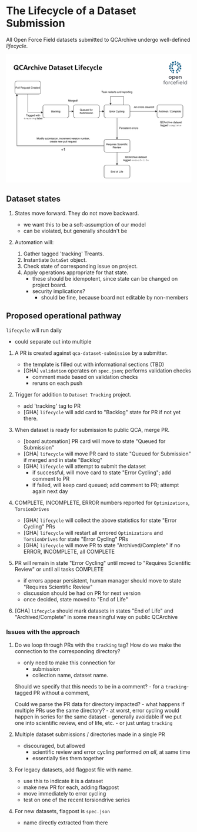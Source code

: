# The Lifecycle of a Dataset Submission

All Open Force Field datasets submitted to QCArchive undergo well-defined *lifecycle*.

![Dataset Lifecycle](assets/lifecycle-diagram.png)

## Dataset states

1. States move forward.
   They do not move backward.
    - we want this to be a soft-assumption of our model
    - can be violated, but generally shouldn't be

2. Automation will:
    1. Gather tagged 'tracking' Treants.
    2. Instantiate `DataSet` object.
    3. Check state of corresponding issue on project.
    4. Apply operations appropriate for that state.
        - these should be idempotent, since state 
          can be changed on project board.
        - security implications?
            - should be fine, because board not editable by non-members

## Proposed operational pathway

`lifecycle` will run daily
- could separate out into multiple

1. A PR is created against `qca-dataset-submission` by a submitter.
    - the template is filled out with informational sections (TBD)
    - [GHA] `validation` operates on `spec.json`; performs validation checks
        - comment made based on validation checks
        - reruns on each push

2. Trigger for addition to `Dataset Tracking` project.
    - add 'tracking' tag to PR
    - [GHA] `lifecycle` will add card to "Backlog" state for PR if not yet there.

3. When dataset is ready for submission to public QCA, merge PR.
    - [board automation] PR card will move to state "Queued for Submission" 
    - [GHA] `lifecycle` will move PR card to state "Queued for Submission" if merged and in state "Backlog"
    - [GHA] `lifecycle` will attempt to submit the dataset
        - if successful, will move card to state "Error Cycling"; add comment to PR
        - if failed, will keep card queued; add comment to PR; attempt again next day

4. COMPLETE, INCOMPLETE, ERROR numbers reported for `Optimizations`, `TorsionDrives`
    - [GHA] `lifecycle` will collect the above statistics for state "Error Cycling" PRs
    - [GHA] `lifecycle` will restart all errored `Optimizations` and `TorsionDrives` for state "Error Cycling" PRs
    - [GHA] `lifecycle` will move PR to state "Archived/Complete" if no ERROR, INCOMPLETE, all COMPLETE

5. PR will remain in state "Error Cycling" until moved to "Requires Scientific Review" or until all tasks COMPLETE
    - if errors appear persistent, human manager should move to state "Requires Scientific Review"
    - discussion should be had on PR for next version
    - once decided, state moved to "End of Life"

6. [GHA] `lifecycle` should mark datasets in states "End of Life" and "Archived/Complete" in some meaningful way on public QCArchive

### Issues with the approach

1. Do we loop through PRs with the `tracking` tag?
   How do we make the connection to the corresponding directory?
    - only need to make this connection for 
        - submission
        - collection name, dataset name.

    Should we specify that this needs to be in a comment?
        - for a `tracking`-tagged PR without a comment, 

    Could we parse the PR data for directory impacted?
        - what happens if multiple PRs use the same directory?
            - at worst, error cycling would happen in series for the same dataset
            - generally avoidable if we put one into scientific review, end of life, etc.
                - or just untag `tracking`

2. Multiple dataset submissions / directories made in a single PR
    - discouraged, but allowed
        - scientific review and error cycling performed *on all*, at same time
        - essentially ties them together

3. For legacy datasets, add flagpost file with name.
    - use this to indicate it is a dataset
    - make new PR for each, adding flagpost
    - move immediately to error cycling
    - test on one of the recent torsiondrive series

4. For new datasets, flagpost is `spec.json`
    - name directly extracted from there
